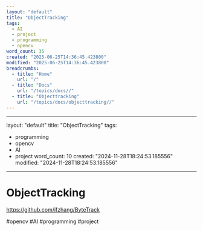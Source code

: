 ```yaml
---
layout: "default"
title: "ObjectTracking"
tags:
  - AI
  - project
  - programming
  - opencv
word_count: 35
created: "2025-06-25T14:36:45.423800"
modified: "2025-06-25T14:36:45.423800"
breadcrumbs:
  - title: "Home"
    url: "/"
  - title: "Docs"
    url: "/topics/docs//"
  - title: "Objecttracking"
    url: "/topics/docs/objecttracking//"
---
```

---
layout: "default"
title: "ObjectTracking"
tags:
  - programming
  - opencv
  - AI
  - project
word_count: 10
created: "2024-11-28T18:24:53.185556"
modified: "2024-11-28T18:24:53.185556"
---
# ObjectTracking

https://github.com/ifzhang/ByteTrack

#opencv #AI #programming #project